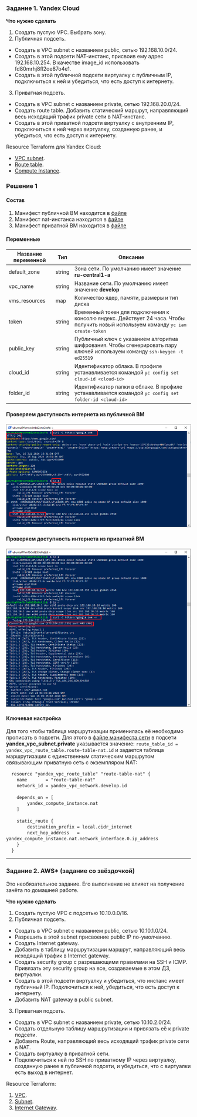 ### Задание 1. Yandex Cloud 

**Что нужно сделать**

1. Создать пустую VPC. Выбрать зону.
2. Публичная подсеть.

 - Создать в VPC subnet с названием public, сетью 192.168.10.0/24.
 - Создать в этой подсети NAT-инстанс, присвоив ему адрес 192.168.10.254. В качестве image_id использовать fd80mrhj8fl2oe87o4e1.
 - Создать в этой публичной подсети виртуалку с публичным IP, подключиться к ней и убедиться, что есть доступ к интернету.
3. Приватная подсеть.
 - Создать в VPC subnet с названием private, сетью 192.168.20.0/24.
 - Создать route table. Добавить статический маршрут, направляющий весь исходящий трафик private сети в NAT-инстанс.
 - Создать в этой приватной подсети виртуалку с внутренним IP, подключиться к ней через виртуалку, созданную ранее, и убедиться, что есть доступ к интернету.

Resource Terraform для Yandex Cloud:

- [VPC subnet](https://registry.terraform.io/providers/yandex-cloud/yandex/latest/docs/resources/vpc_subnet).
- [Route table](https://registry.terraform.io/providers/yandex-cloud/yandex/latest/docs/resources/vpc_route_table).
- [Compute Instance](https://registry.terraform.io/providers/yandex-cloud/yandex/latest/docs/resources/compute_instance).

### Решение 1

#### Состав 

1. Манифест публичной ВМ находится в [файле](terraform/instance_publicvm.tf)
2. Манифест nat-инстанса находится в [файле](terraform/instance_nat.tf)
3. Манифест приватной ВМ находится в [файле](terraform/instance_privatevm.tf)

#### Переменные

|  Название переменной |   Тип   | Описание                                                                                                                               |
|----------------------|---------|----------------------------------------------------------------------------------------------------------------------------------------|
| default_zone         | string  |Зона сети. По умолчанию имеет значение **ru-central1-a**                                                                                |
| vpc_name             | string  | Название сети. По умолчанию имеет значение **develop**                                                                                 |
| vms_resources        | map     | Количество ядер, памяти, размеры и тип диска                                                                                           |
| token                | string  | Временный токен для подключения к консолю яндекс. Действует 24 часа. Чтобы получить новый используем команду ```yc iam create-token``` |
| public_key           | string  | Публичный ключ с указанием алгоритма шифрования. Чтобы сгенерировать пару ключей используем команду ```ssh-keygen -t ed25519```        |
| cloud_id             | string  | Идентификатор облака. В профиле устанавливается командой ```yc config set cloud-id <cloud-id>```                                       |
| folder_id            | string  | Идентификатор папки в облаке. В профиле устанавливается командой ```yc config set folder-id <cloud-id>```                              |  

#### Проверяем доступность интернета из публичной ВМ

<img src='images/pubvm.png'/>
 

#### Проверяем доступность интернета из приватной ВМ

<img src='images/privatevm.png'/>

#### Ключевая настройка

Для того чтобы таблица маршрутизации применилась её необходимо прописать в подсети.
Для этого в [файле манифеста сети](terraform/network.tf) в подсети **yandex_vpc_subnet.private** указывается  значение: ```route_table_id = yandex_vpc_route_table.route-table-nat.id``` и задается таблица маршрутизации с единственным статическим маршрутом связывающим приватную сеть с экземпляром NAT:
``` 
  resource "yandex_vpc_route_table" "route-table-nat" {
    name       = "route-table-nat"
    network_id = yandex_vpc_network.develop.id
    
    depends_on = [
        yandex_compute_instance.nat
    ]

    static_route {
        destination_prefix = local.cidr_internet
        next_hop_address   = yandex_compute_instance.nat.network_interface.0.ip_address
    } 
  }
```



---
### Задание 2. AWS* (задание со звёздочкой)

Это необязательное задание. Его выполнение не влияет на получение зачёта по домашней работе.

**Что нужно сделать**

1. Создать пустую VPC с подсетью 10.10.0.0/16.
2. Публичная подсеть.

 - Создать в VPC subnet с названием public, сетью 10.10.1.0/24.
 - Разрешить в этой subnet присвоение public IP по-умолчанию.
 - Создать Internet gateway.
 - Добавить в таблицу маршрутизации маршрут, направляющий весь исходящий трафик в Internet gateway.
 - Создать security group с разрешающими правилами на SSH и ICMP. Привязать эту security group на все, создаваемые в этом ДЗ, виртуалки.
 - Создать в этой подсети виртуалку и убедиться, что инстанс имеет публичный IP. Подключиться к ней, убедиться, что есть доступ к интернету.
 - Добавить NAT gateway в public subnet.
3. Приватная подсеть.
 - Создать в VPC subnet с названием private, сетью 10.10.2.0/24.
 - Создать отдельную таблицу маршрутизации и привязать её к private подсети.
 - Добавить Route, направляющий весь исходящий трафик private сети в NAT.
 - Создать виртуалку в приватной сети.
 - Подключиться к ней по SSH по приватному IP через виртуалку, созданную ранее в публичной подсети, и убедиться, что с виртуалки есть выход в интернет.

Resource Terraform:

1. [VPC](https://registry.terraform.io/providers/hashicorp/aws/latest/docs/resources/vpc).
1. [Subnet](https://registry.terraform.io/providers/hashicorp/aws/latest/docs/resources/subnet).
1. [Internet Gateway](https://registry.terraform.io/providers/hashicorp/aws/latest/docs/resources/internet_gateway).